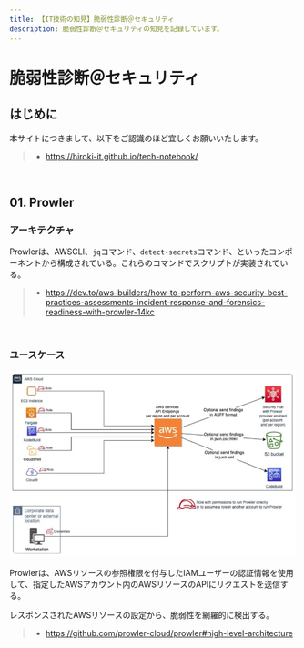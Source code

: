 ```yaml
---
title: 【IT技術の知見】脆弱性診断＠セキュリティ
description: 脆弱性診断＠セキュリティの知見を記録しています。
---
```


# 脆弱性診断＠セキュリティ

## はじめに

本サイトにつきまして、以下をご認識のほど宜しくお願いいたします。

> - https://hiroki-it.github.io/tech-notebook/

<br>

## 01. Prowler

### アーキテクチャ

Prowlerは、AWSCLI、`jq`コマンド、`detect-secrets`コマンド、といったコンポーネントから構成されている。これらのコマンドでスクリプトが実装されている。

> - https://dev.to/aws-builders/how-to-perform-aws-security-best-practices-assessments-incident-response-and-forensics-readiness-with-prowler-14kc

<br>

### ユースケース

![prowler_usecase](https://raw.githubusercontent.com/hiroki-it/tech-notebook-images/master/images/prowler_usecase.png)

Prowlerは、AWSリソースの参照権限を付与したIAMユーザーの認証情報を使用して、指定したAWSアカウント内のAWSリソースのAPIにリクエストを送信する。

レスポンスされたAWSリソースの設定から、脆弱性を網羅的に検出する。

> - https://github.com/prowler-cloud/prowler#high-level-architecture

<br>
